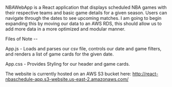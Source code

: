 NBAWebApp is a React application that displays scheduled NBA games with their respective teams and basic game details for a given season. Users can navigate through the dates to see upcoming matches. I am going to begin expanding this by moving our data to an AWS RDS, this should allow us to add more data in a more optimized and modular manner. 

Files of Note -- 

App.js - Loads and parses our csv file, controls our date and game filters, and renders a list of game cards for the given date.

App.css - Provides Styling for our header and game cards.

The website is currently hosted on an AWS S3 bucket here:
http://react-nbaschedule-app.s3-website.us-east-2.amazonaws.com/


